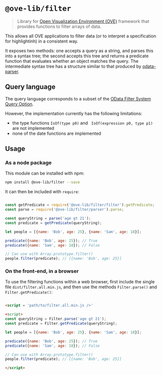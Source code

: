 # `@ove-lib/filter`

> Library for [Open Visualization Environment (OVE)](https://github.com/ove/ove) framework that provides functions to filter arrays of data.

This allows all OVE applications to filter data (or to interpret a specification for highlightinh) in a consistent way.

It exposes two methods: one accepts a query as a string, and parses this into a syntax tree; the second accepts this tree and returns a predicate function that evaluates whether an object matches the query.
The intermediate syntax tree has a structure similar to that produced by [odata-parser](https://www.npmjs.com/package/odata-v4-parser).


## Query language

The query language corresponds to a subset of the [OData Filter System Query Option](https://www.odata.org/documentation/odata-version-2-0/uri-conventions/).

However, the implementation currently has the following limitations:

* the type functions `IsOf(type p0)` and ` IsOf(expression p0, type p1)` are not implemented
* none of the date functions are implemented


## Usage

### As a node package

This module can be installed with npm:

```bash
npm install @ove-lib/filter --save
```

It can then be included with `require`:

```javascript

const getPredicate = require('@ove-lib/filter/filter').getPredicate;
const parse = require('@ove-lib/filter/parser').parse;

const queryString = parse('age gt 21');
const predicate = getPredicate(queryString);

let people = [{name: 'Bob', age: 25}, {name: 'Sam', age: 18}];

predicate({name: 'Bob', age: 25}); // True
predicate({name: 'Sam', age: 18}); // False

// Can use with Array.prototype.filter()
people.filter(predicate); // [{name: 'Bob', age: 25}]
```


### On the front-end, in a browser

To use the filtering functions within a web browser, first include the single file `dist/filter.all.min.js`, and then use the methods `Filter.parse()` and `Filter.getPredicate()`:

```HTML

<script = 'path/to/filter.all.min.js />'

<script>
const queryString = Filter.parse('age gt 21');
const predicate = Filter.getPredicate(queryString);

let people = [{name: 'Bob', age: 25}, {name: 'Sam', age: 18}];

predicate({name: 'Bob', age: 25}); // True
predicate({name: 'Sam', age: 18}); // False

// Can use with Array.prototype.filter()
people.filter(predicate); // [{name: 'Bob', age: 25}]

</script>

```
